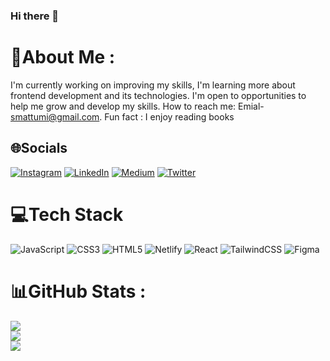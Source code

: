 ### Hi there 👋
# 💫About Me :
I'm currently working on improving my skills,
I'm learning more about frontend development and its technologies. 
I'm open to opportunities to help me grow and develop my skills. 
How to reach me: Emial- smattumi@gmail.com. 
Fun fact : I enjoy reading books



## 🌐Socials
[![Instagram](https://img.shields.io/badge/Instagram-%23E4405F.svg?logo=Instagram&logoColor=white)](https://instagram.com/__tumii_) [![LinkedIn](https://img.shields.io/badge/LinkedIn-%230077B5.svg?logo=linkedin&logoColor=white)](https://linkedin.com/in/tumininuo) [![Medium](https://img.shields.io/badge/Medium-12100E?logo=medium&logoColor=white)](https://medium.com/@TumininuO) [![Twitter](https://img.shields.io/badge/Twitter-%231DA1F2.svg?logo=Twitter&logoColor=white)](https://twitter.com/__tumii_) 

# 💻Tech Stack
![JavaScript](https://img.shields.io/badge/javascript-%23323330.svg?style=for-the-badge&logo=javascript&logoColor=%23F7DF1E) ![CSS3](https://img.shields.io/badge/css3-%231572B6.svg?style=for-the-badge&logo=css3&logoColor=white) ![HTML5](https://img.shields.io/badge/html5-%23E34F26.svg?style=for-the-badge&logo=html5&logoColor=white) ![Netlify](https://img.shields.io/badge/netlify-%23000000.svg?style=for-the-badge&logo=netlify&logoColor=#00C7B7) ![React](https://img.shields.io/badge/react-%2320232a.svg?style=for-the-badge&logo=react&logoColor=%2361DAFB) ![TailwindCSS](https://img.shields.io/badge/tailwindcss-%2338B2AC.svg?style=for-the-badge&logo=tailwind-css&logoColor=white) 	![Figma](https://img.shields.io/badge/figma-%23F24E1E.svg?style=for-the-badge&logo=figma&logoColor=white)
# 📊GitHub Stats :
![](https://github-readme-stats.vercel.app/api?username=Tumii0&theme=midnight-purple&hide_border=true&include_all_commits=true&count_private=false)<br/>
![](https://github-readme-streak-stats.herokuapp.com/?user=Tumii0&theme=midnight-purple&hide_border=true)<br/>
![](https://github-readme-stats.vercel.app/api/top-langs/?username=Tumii0&theme=midnight-purple&hide_border=true&include_all_commits=true&count_private=false&layout=compact)

